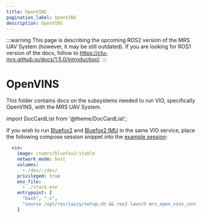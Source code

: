 ```yaml
---
title: OpenVINS
pagination_label: OpenVINS
description: OpenVINS
---
```


:::warning
This page is describing the upcoming ROS2 version of the MRS UAV System (however, it may be still outdated). If you are looking for ROS1 version of the docs, follow to https://ctu-mrs.github.io/docs/1.5.0/introduction/.
:::

# OpenVINS

This folder contains docs on the subsystems needed to run VIO, specifically OpenVINS, with the MRS UAV System.

import DocCardList from '@theme/DocCardList';

<DocCardList />

If you wish to run [Bluefox2](https://ctu-mrs.github.io/docs/sensors/bluefox2) and [Bluefox2 IMU](https://ctu-mrs.github.io/docs/sensors/bluefox2-imu) in the same VIO service, place the following compose session snippet into the [example session](https://ctu-mrs.github.io/docs/deployment/docker/):

```yaml
  vio:
    image: ctumrs/bluefox2:stable
    network_mode: host
    volumes:
      - /dev/:/dev/
    privileged: true
    env_file:
      - ./stack.env
    entrypoint: [
      "bash", "-c",
      "source /opt/ros/jazzy/setup.sh && ros2 launch mrs_open_vins_core vio_real.launch.py enable_bluefox_cam_and_imu:=true"
    ]
```
